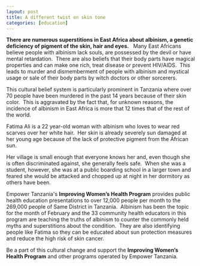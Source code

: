 ```yaml
---
layout: post
title: A different twist on skin tone
categories: [education]
---
```

<strong>There are numerous superstitions in East Africa about albinism, a genetic deficiency of pigment of the skin, hair and eyes.</strong>   Many East Africans believe people with albinism lack souls, are possessed by the devil or have mental retardation.  There are also beliefs that their body parts have magical properties and can make one rich, treat disease or prevent HIV/AIDS.  This leads to murder and dismemberment of people with albinism and mystical usage or sale of their body parts by witch doctors or other sorcerers.


This cultural belief system is particularly prominent in Tanzania where over 70 people have been murdered in the past 14 years because of their skin color.  This is aggravated by the fact that, for unknown reasons, the incidence of albinism in East Africa is more that 12 times that of the rest of the world.

Fatima Ali is a 22 year-old woman with albinism who loves to wear red scarves over her white hair.  Her skin is already severely sun damaged at her young age because of the lack of protective pigment from the African sun.

Her village is small enough that everyone knows her and, even though she is often discriminated against, she generally feels safe.  When she was a student, however, she was at a public boarding school in a larger town and feared she would be attacked and chopped up at night in her dormitory as others have been.

Empower Tanzania's <strong>Improving Women’s Health Program</strong> provides public health education presentations to over 12,000 people per month to the 269,000 people of Same District in Tanzania.  Albinism has been the topic for the month of February and the 33 community health educators in this program are teaching the truths of albinism to counter the commonly held myths and superstitions about the condition.  They are also identifying people like Fatima so they can be educated about sun protection measures and reduce the high risk of skin cancer.

Be a part of this cultural change and support the <strong>Improving Women’s Health Program</strong> and other programs operated by Empower Tanzania.